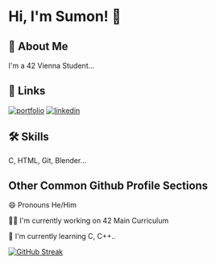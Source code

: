 
# Hi, I'm Sumon! 👋


## 🚀 About Me
I'm a 42 Vienna Student...


## 🔗 Links
[![portfolio](https://img.shields.io/badge/my_portfolio-000?style=for-the-badge&logo=ko-fi&logoColor=white)](https://sumon.carrd.co/)
[![linkedin](https://img.shields.io/badge/linkedin-0A66C2?style=for-the-badge&logo=linkedin&logoColor=white)](https://www.linkedin.com/in/sumon-md-ohiduzzaman/)


## 🛠 Skills
C, HTML, Git, Blender...


## Other Common Github Profile Sections
😄 Pronouns He/Him

👩‍💻 I'm currently working on 42 Main Curriculum

🧠 I'm currently learning C, C++..

[![GitHub Streak](http://github-readme-streak-stats.herokuapp.com?user=sumon-ohid&theme=dark&date_format=j%20M%5B%20Y%5D&hide_total_contributions=true&hide_current_streak=true&hide_longest_streak=true)](https://git.io/streak-stats)
